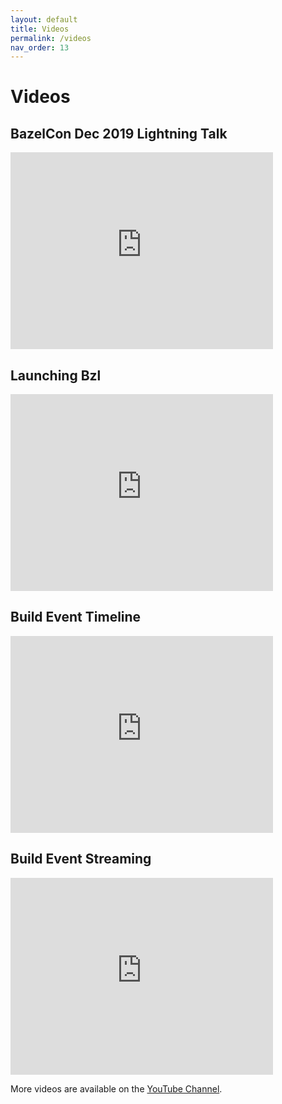 ```yaml
---
layout: default
title: Videos
permalink: /videos
nav_order: 13
---
```


# Videos

## BazelCon Dec 2019 Lightning Talk

<iframe width="420" height="315" src="http://www.youtube.com/embed/2a3S3MJOa9I" frameborder="0" allowfullscreen></iframe>

## Launching Bzl

<iframe width="420" height="315" src="http://www.youtube.com/embed/IRtToptRmbc" frameborder="0" allowfullscreen></iframe>

## Build Event Timeline

<iframe width="420" height="315" src="http://www.youtube.com/embed/67xoAHi5Xwc" frameborder="0" allowfullscreen></iframe>

## Build Event Streaming

<iframe width="420" height="315" src="http://www.youtube.com/embed/-MDbcj-Q5fc" frameborder="0" allowfullscreen></iframe>

More videos are available on the [YouTube Channel](https://www.youtube.com/channel/UCEF4jrjpHBC-6kjxywEsFyw).